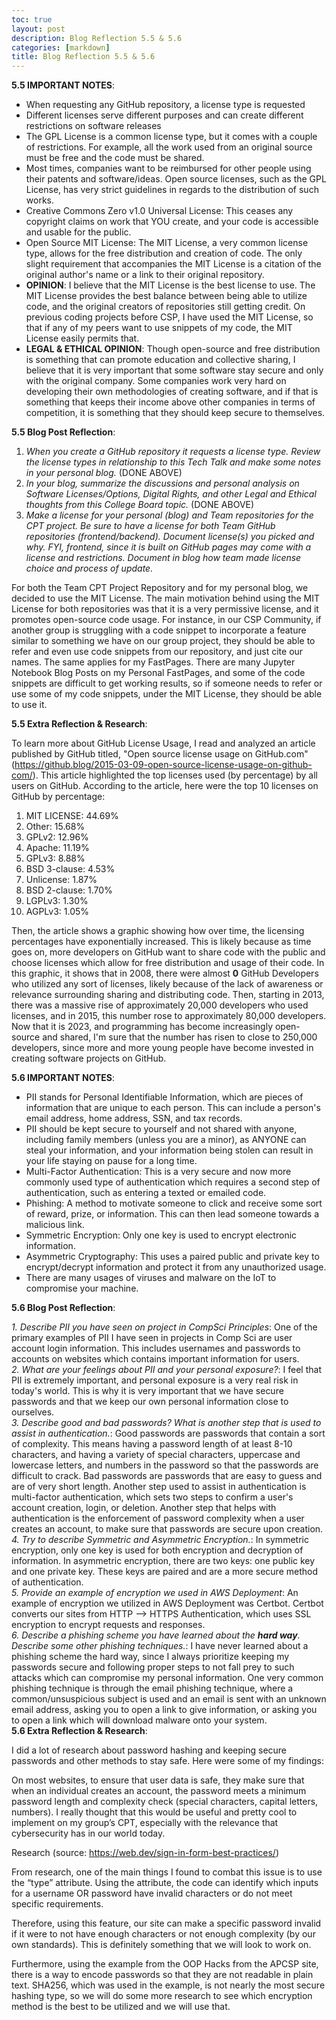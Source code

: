 ```yaml
---
toc: true
layout: post
description: Blog Reflection 5.5 & 5.6
categories: [markdown]
title: Blog Reflection 5.5 & 5.6
---
```




**5.5 IMPORTANT NOTES**:

- When requesting any GitHub repository, a license type is requested
- Different licenses serve different purposes and can create different restrictions on software releases
- The GPL License is a common license type, but it comes with a couple of restrictions. For example, all the work used from an original source must be free and the code must be shared.
- Most times, companies want to be reimbursed for other people using their patents and software/ideas. Open source licenses, such as the GPL License, has very strict guidelines in regards to the distribution of such works.
- Creative Commons Zero v1.0 Universal License: This ceases any copyright claims on work that YOU create, and your code is accessible and usable for the public.
- Open Source MIT License: The MIT License, a very common license type, allows for the free distribution and creation of code. The only slight requirement that accompanies the MIT License is a citation of the original author's name or a link to their original repository. 
- **OPINION**: I believe that the MIT License is the best license to use. The MIT License provides the best balance between being able to utilize code, and the original creators of repositories still getting credit. On previous coding projects before CSP, I have used the MIT License, so that if any of my peers want to use snippets of my code, the MIT License easily permits that. 
- **LEGAL & ETHICAL OPINION**: Though open-source and free distribution is something that can promote education and collective sharing, I believe that it is very important that some software stay secure and only with the original company. Some companies work very hard on developing their own methodologies of creating software, and if that is something that keeps their income above other companies in terms of competition, it is something that they should keep secure to themselves. 

**5.5 Blog Post Reflection**:

1. *When you create a GitHub repository it requests a license type. Review the license types in relationship to this Tech Talk and make some notes in your personal blog.* (DONE ABOVE)
2. *In your blog, summarize the discussions and personal analysis on Software Licenses/Options, Digital Rights, and other Legal and Ethical thoughts from this College Board topic.* (DONE ABOVE)
3. *Make a license for your personal (blog) and Team repositories for the CPT project. Be sure to have a license for both Team GitHub repositories (frontend/backend). Document license(s) you picked and why. FYI, frontend, since it is built on GitHub pages may come with a license and restrictions. Document in blog how team made license choice and process of update.*

For both the Team CPT Project Repository and for my personal blog, we decided to use the MIT License. The main motivation behind using the MIT License for both repositories was that it is a very permissive license, and it promotes open-source code usage. For instance, in our CSP Community, if another group is struggling with a code snippet to incorporate a feature similar to something we have on our group project, they should be able to refer and even use code snippets from our repository, and just cite our names. The same applies for my FastPages. There are many Jupyter Notebook Blog Posts on my Personal FastPages, and some of the code snippets are difficult to get working results, so if someone needs to refer or use some of my code snippets, under the MIT License, they should be able to use it.



**5.5 Extra Reflection & Research**:

To learn more about GitHub License Usage, I read and analyzed an article published by GitHub titled, "Open source license usage on GitHub.com" (https://github.blog/2015-03-09-open-source-license-usage-on-github-com/). This article highlighted the top licenses used (by percentage) by all users on GitHub. According to the article, here were the top 10 licenses on GitHub by percentage:

1. MIT LICENSE: 44.69%
2. Other: 15.68%
3. GPLv2: 12.96%
4. Apache: 11.19%
5. GPLv3: 8.88%
6. BSD 3-clause: 4.53%
7. Unlicense: 1.87%
8. BSD 2-clause: 1.70%
9. LGPLv3: 1.30%
10. AGPLv3: 1.05%

Then, the article shows a graphic showing how over time, the licensing percentages have exponentially increased. This is likely because as time goes on, more developers on GitHub want to share code with the public and choose licenses which allow for free distribution and usage of their code. In this graphic, it shows that in 2008, there were almost **0** GitHub Developers who utilized any sort of licenses, likely because of the lack of awareness or relevance surrounding sharing and distributing code. Then, starting in 2013, there was a massive rise of approximately 20,000 developers who used licenses, and in 2015, this number rose to approximately 80,000 developers. Now that it is 2023, and programming has become increasingly open-source and shared, I'm sure that the number has risen to close to 250,000 developers, since more and more young people have become invested in creating software projects on GitHub.



**5.6 IMPORTANT NOTES**:

- PII stands for Personal Identifiable Information, which are pieces of information that are unique to each person. This can include a person's email address, home address, SSN, and tax records.
- PII should be kept secure to yourself and not shared with anyone, including family members (unless you are a minor), as ANYONE can steal your information, and your information being stolen can result in your life staying on pause for a long time.
- Multi-Factor Authentication: This is a very secure and now more commonly used type of authentication which requires a second step of authentication, such as entering a texted or emailed code. 
- Phishing: A method to motivate someone to click and receive some sort of reward, prize, or information. This can then lead someone towards a malicious link.
- Symmetric Encryption: Only one key is used to encrypt electronic information.
- Asymmetric Cryptography: This uses a paired public and private key to encrypt/decrypt information and protect it from any unauthorized usage.
- There are many usages of viruses and malware on the IoT to compromise your machine. 



**5.6 Blog Post Reflection**:

*1. Describe PII you have seen on project in CompSci Principles*: One of the primary examples of PII I have seen in projects in Comp Sci are user account login information. This includes usernames and passwords to accounts on websites which contains important information for users. 
<br>
*2. What are your feelings about PII and your personal exposure?*: I feel that PII is extremely important, and personal exposure is a very real risk in today's world. This is why it is very important that we have secure passwords and that we keep our own personal information close to ourselves. 
<br>
*3. Describe good and bad passwords? What is another step that is used to assist in authentication.*: Good passwords are passwords that contain a sort of complexity. This means having a password length of at least 8-10 characters, and having a variety of special characters, uppercase and lowercase letters, and numbers in the password so that the passwords are difficult to crack. Bad passwords are passwords that are easy to guess and are of very short length. Another step used to assist in authentication is multi-factor authentication, which sets two steps to confirm a user's account creation, login, or deletion. Another step that helps with authentication is the enforcement of password complexity when a user creates an account, to make sure that passwords are secure upon creation.
<br>
*4. Try to describe Symmetric and Asymmetric Encryption.*: In symmetric encryption, only one key is used for both encryption and decryption of information. In asymmetric encryption, there are two keys: one public key and one private key. These keys are paired and are a more secure method of authentication. 
<br>
*5. Provide an example of encryption we used in AWS Deployment*: An example of encryption we utilized in AWS Deployment was Certbot. Certbot converts our sites from HTTP --> HTTPS Authentication, which uses SSL encryption to encrypt requests and responses. 
<br>
*6. Describe a phishing scheme you have learned about the **hard way**. Describe some other phishing techniques.*: I have never learned about a phishing scheme the hard way, since I always prioritize keeping my passwords secure and following proper steps to not fall prey to such attacks which can compromise my personal information. One very common phishing technique is through the email phishing technique, where a common/unsuspicious subject is used and an email is sent with an unknown email address, asking you to open a link to give information, or asking you to open a link which will download malware onto your system. 
<br>
**5.6 Extra Reflection & Research**:

I did a lot of research about password hashing and keeping secure passwords and other methods to stay safe. Here were some of my findings:

On most websites, to ensure that user data is safe, they make sure that when an individual creates an account, the password meets a minimum password length and complexity check (special characters, capital letters, numbers). I really thought that this would be useful and pretty cool to implement on my group’s CPT, especially with the relevance that cybersecurity has in our world today.

Research (source: https://web.dev/sign-in-form-best-practices/)

From research, one of the main things I found to combat this issue is to use the “type” attribute. Using the attribute, the code can identify which inputs for a username OR password have invalid characters or do not meet specific requirements.

Therefore, using this feature, our site can make a specific password invalid if it were to not have enough characters or not enough complexity (by our own standards). This is definitely something that we will look to work on.

Furthermore, using the example from the OOP Hacks from the APCSP site, there is a way to encode passwords so that they are not readable in plain text. SHA256, which was used in the example, is not nearly the most secure hashing type, so we will do some more research to see which encryption method is the best to be utilized and we will use that.
